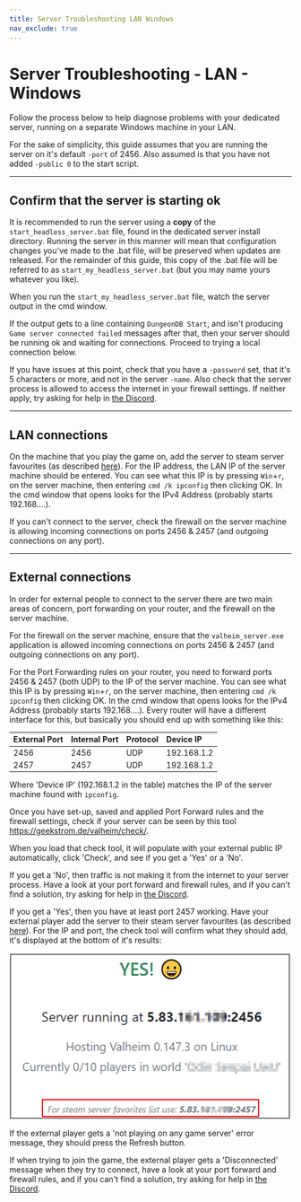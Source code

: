 ```yaml
---
title: Server Troubleshooting LAN Windows
nav_exclude: true
---
```


# Server Troubleshooting - LAN - Windows

Follow the process below to help diagnose problems with your dedicated server, running on a separate Windows machine in your LAN.

For the sake of simplicity, this guide assumes that you are running the server on it's default `-port` of 2456. Also assumed is that you have not added `-public 0` to the start script.

---

## Confirm that the server is starting ok

It is recommended to run the server using a **copy** of the `start_headless_server.bat` file, found in the dedicated server install directory. Running the server in this manner will mean that configuration changes you've made to the .bat file, will be preserved when updates are released. For the remainder of this guide, this copy of the .bat file will be referred to as `start_my_headless_server.bat` (but you may name yours whatever you like).

When you run the `start_my_headless_server.bat` file, watch the server output in the cmd window.

If the output gets to a line containing `DungeonDB Start`, and isn't producing `Game server connected failed` messages after that, then your server should be running ok and waiting for connections. Proceed to trying a local connection below.

If you have issues at this point, check that you have a `-password` set, that it's 5 characters or more, and not in the server `-name`. Also check that the server process is allowed to access the internet in your firewall settings. If neither apply, try asking for help in [the Discord].

---

## LAN connections

On the machine that you play the game on, add the server to steam server favourites (as described [here](howToConnect.md#steam-servers)). For the IP address, the LAN IP of the server machine should be entered. You can see what this IP is by pressing `Win`+`r`, on the server machine, then entering `cmd /k ipconfig` then clicking OK. In the cmd window that opens looks for the IPv4 Address (probably starts 192.168....).

If you can't connect to the server, check the firewall on the server machine is allowing incoming connections on ports 2456 & 2457 (and outgoing connections on any port).

---

## External connections

In order for external people to connect to the server there are two main areas of concern, port forwarding on your router, and the firewall on the server machine.

For the firewall on the server machine, ensure that the `valheim_server.exe` application is allowed incoming connections on ports 2456 & 2457 (and outgoing connections on any port).

For the Port Forwarding rules on your router, you need to forward ports 2456 & 2457 (both UDP) to the IP of the server machine. You can see what this IP is by pressing `Win`+`r`, on the server machine, then entering `cmd /k ipconfig` then clicking OK. In the cmd window that opens looks for the IPv4 Address (probably starts 192.168....). Every router will have a different interface for this, but basically you should end up with something like this:

| External Port | Internal Port | Protocol | Device IP   |
|:--------------|:--------------|:---------|:------------|
| 2456          | 2456          | UDP      | 192.168.1.2 |
| 2457          | 2457          | UDP      | 192.168.1.2 |

Where 'Device IP' (192.168.1.2 in the table) matches the IP of the server machine found with `ipconfig`.

Once you have set-up, saved and applied Port Forward rules and the firewall settings, check if your server can be seen by this tool <a href="https://geekstrom.de/valheim/check/" target="_blank">https://geekstrom.de/valheim/check/</a>.

When you load that check tool, it will populate with your external public IP automatically, click 'Check', and see if you get a 'Yes' or a 'No'.

If you get a 'No', then traffic is not making it from the internet to your server process. Have a look at your port forward and firewall rules, and if you can't find a solution, try asking for help in [the Discord].

If you get a 'Yes', then you have at least port 2457 working. Have your external player add the server to their steam server favourites (as described [here](howToConnect.md#steam-servers)). For the IP and port, the check tool will confirm what they should add, it's displayed at the bottom of it's results:

![Check tool Steam Server Favourite IP](/assets/checkToolFavoriteServerIP.png)

If the external player gets a 'not playing on any game server' error message, they should press the Refresh button.

If when trying to join the game, the external player gets a 'Disconnected' message when they try to connect, have a look at your port forward and firewall rules, and if you can't find a solution, try asking for help in [the Discord].




[the Discord]: <https://discord.gg/U7Ng93FER8>